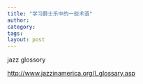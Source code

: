 ```yaml
---
title: "学习爵士乐中的一些术语"
author:
category: 
tags: 
layout: post
---
```

jazz glossory

<a href="http://www.jazzinamerica.org/l_glossary.asp">http://www.jazzinamerica.org/l_glossary.asp</a>

